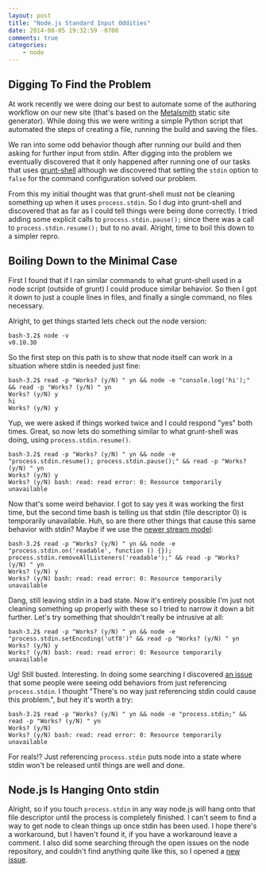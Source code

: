 ```yaml
---
layout: post
title: "Node.js Standard Input Oddities"
date: 2014-08-05 19:32:59 -0700
comments: true
categories:
    - node
---
```


## Digging To Find the Problem
At work recently we were doing our best to automate some of the authoring workflow on our new site (that's based on 
the [Metalsmith](http://www.metalsmith.io/) static site generator). While doing this we were writing a simple Python 
script that automated the steps of creating a file, running the build and saving the files.

We ran into some odd behavior though after running our build and then asking for further input from stdin. After digging 
into the problem we eventually discovered that it only happened after running one of our tasks that uses 
[grunt-shell](https://github.com/sindresorhus/grunt-shell) although we discovered that setting the `stdin` option to 
`false` for the command configuration solved our problem.

From this my initial thought was that grunt-shell must not be cleaning something up when it uses `process.stdin`. So I 
dug into grunt-shell and discovered that as far as I could tell things were being done correctly. I tried adding some 
explicit calls to `process.stdin.pause();` since there was a call to `process.stdin.resume();` but to no avail. Alright, 
time to boil this down to a simpler repro.

## Boiling Down to the Minimal Case
First I found that if I ran similar commands to what grunt-shell used in a node script (outside of grunt) I could 
produce similar behavior. So then I got it down to just a couple lines in files, and finally a single command, no files 
necessary.

Alright, to get things started lets check out the node version:

```
bash-3.2$ node -v
v0.10.30
```

So the first step on this path is to show that node itself can work in a situation where stdin is needed just fine:

```
bash-3.2$ read -p "Works? (y/N) " yn && node -e "console.log('hi');" && read -p "Works? (y/N) " yn
Works? (y/N) y
hi
Works? (y/N) y
```

Yup, we were asked if things worked twice and I could respond "yes" both times. Great, so now lets do something similar 
to what grunt-shell was doing, using `process.stdin.resume()`.

```
bash-3.2$ read -p "Works? (y/N) " yn && node -e "process.stdin.resume(); process.stdin.pause();" && read -p "Works? (y/N) " yn
Works? (y/N) y
Works? (y/N) bash: read: read error: 0: Resource temporarily unavailable
```

Now that's some weird behavior. I got to say yes it was working the first time, but the second time bash is telling us that stdin
(file descriptor 0) is temporarily unavailable. Huh, so are there other things that cause this same behavior with stdin? 
Maybe if we use the [newer stream model](http://blog.nodejs.org/2012/12/20/streams2/):

```
bash-3.2$ read -p "Works? (y/N) " yn && node -e "process.stdin.on('readable', function () {}); process.stdin.removeAllListeners('readable');" && read -p "Works? (y/N) " yn
Works? (y/N) y
Works? (y/N) bash: read: read error: 0: Resource temporarily unavailable
```

Dang, still leaving stdin in a bad state. Now it's entirely possible I'm just not cleaning something up properly with 
these so I tried to narrow it down a bit further. Let's try something that shouldn't really be intrusive at all:

```
bash-3.2$ read -p "Works? (y/N) " yn && node -e "process.stdin.setEncoding('utf8')" && read -p "Works? (y/N) " yn
Works? (y/N) y
Works? (y/N) bash: read: read error: 0: Resource temporarily unavailable
```

Ug! Still busted. Interesting. In doing some searching I discovered
[an issue](https://github.com/joyent/node/issues/7481) that some people were seeing odd behaviors from just referencing 
`process.stdin`. I thought "There's no way just referencing stdin could cause this problem.", but hey it's worth a try:

```
bash-3.2$ read -p "Works? (y/N) " yn && node -e "process.stdin;" && read -p "Works? (y/N) " yn
Works? (y/N)
Works? (y/N) bash: read: read error: 0: Resource temporarily unavailable
```

For reals!? Just referencing `process.stdin` puts node into a state where stdin won't be released until things are well 
and done.

## Node.js Is Hanging Onto stdin
Alright, so if you touch `process.stdin` in any way node.js will hang onto that file descriptor until the process is 
completely finished. I can't seem to find a way to get node to clean things up once stdin has been used. I hope there's 
a workaround, but I haven't found it, if you have a workaround leave a comment. I also did some searching through the
open issues on the node repository, and couldn't find anything quite like this, so I opened a
[new issue](https://github.com/joyent/node/issues/8083).
